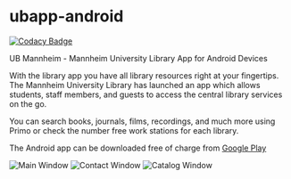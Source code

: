 # ubapp-android

[![Codacy Badge](https://api.codacy.com/project/badge/Grade/99cab8ef05d04df7880b3a654e084b93)](https://app.codacy.com/app/UB-Mannheim/ubapp-android?utm_source=github.com&utm_medium=referral&utm_content=UB-Mannheim/ubapp-android&utm_campaign=Badge_Grade_Dashboard)

UB Mannheim - Mannheim University Library App for Android Devices

With the library app you have all library resources right at your fingertips. The Mannheim University Library has launched an app which allows students, staff members, and guests to access the central library services on the go.

You can search books, journals, films, recordings, and much more using Primo or check the number free work stations for each library.

The Android app can be downloaded free of charge from [Google Play](https://play.google.com/store/apps/details?id=de.uni_mannheim.bib.app)

![Main Window](https://rawgit.com/UB-Mannheim/ubma-screenshots/master/apps/ubapp-android-main.png)
![Contact Window](https://rawgit.com/UB-Mannheim/ubma-screenshots/master/apps/ubapp-android-contact.png)
![Catalog Window](https://rawgit.com/UB-Mannheim/ubma-screenshots/master/apps/ubapp-android-catalog.png)
